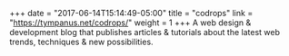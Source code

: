 +++
date = "2017-06-14T15:14:49-05:00"
title = "codrops"
link = "https://tympanus.net/codrops/"
weight = 1
+++
A web design & development blog that publishes articles & tutorials about the latest web trends, techniques & new possibilities.
